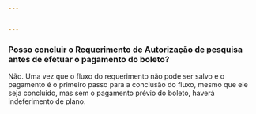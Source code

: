 ```yaml
---


---
```


<h3 id="posso-concluir-o-requerimento-de-autorização-de-pesquisa-antes-de-efetuar-o-pagamento-do-boleto">Posso concluir o Requerimento de Autorização de pesquisa antes de efetuar o pagamento do boleto?</h3>
<p>Não. Uma vez que o fluxo do requerimento não pode ser salvo e o pagamento é o primeiro passo para a conclusão do fluxo, mesmo que ele seja concluído, mas sem o pagamento prévio do boleto, haverá indeferimento de plano.</p>
<p><strong><img src="https://lh6.googleusercontent.com/xBySbsRhydQ4yyaV42Au1sJdKDnpLpDrCHzKcnM5YmN1bPxq_5wLYTfgi7PcdZ27QzxCyc4vbL3ojR5SLCC5L-S43hQSI4U42hwaP-fZ3s8icWLbQyqEHFvgY91agoW74M5AY6Ew" alt=""></strong></p>
<p><strong><img src="https://lh5.googleusercontent.com/3f3gwxjMMqh7HbpLPUT1WAfNJ0oYkFObhwu87C6maQNBdxLfAF2L3dhVVcD9oKmv02oiqx5ECWrPHdzg3XfXsp-ADvqcRX2u_TaSSxKEn3ODjMCu8Zw_YP7lrNwtF4H7mv75AlJ_" alt=""></strong></p>

